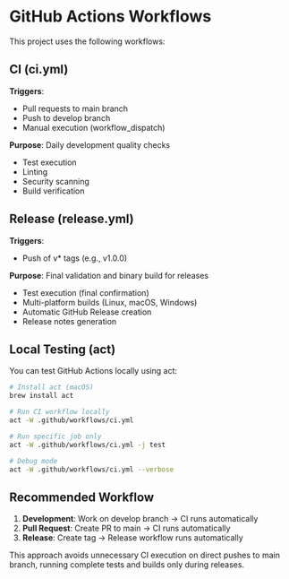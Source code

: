 # GitHub Actions Workflows

This project uses the following workflows:

## CI (ci.yml)
**Triggers**: 
- Pull requests to main branch
- Push to develop branch
- Manual execution (workflow_dispatch)

**Purpose**: Daily development quality checks
- Test execution
- Linting
- Security scanning  
- Build verification

## Release (release.yml)
**Triggers**: 
- Push of v* tags (e.g., v1.0.0)

**Purpose**: Final validation and binary build for releases
- Test execution (final confirmation)
- Multi-platform builds (Linux, macOS, Windows)
- Automatic GitHub Release creation
- Release notes generation

## Local Testing (act)

You can test GitHub Actions locally using act:

```bash
# Install act (macOS)
brew install act

# Run CI workflow locally
act -W .github/workflows/ci.yml

# Run specific job only
act -W .github/workflows/ci.yml -j test

# Debug mode
act -W .github/workflows/ci.yml --verbose
```

## Recommended Workflow

1. **Development**: Work on develop branch → CI runs automatically
2. **Pull Request**: Create PR to main → CI runs automatically  
3. **Release**: Create tag → Release workflow runs automatically

This approach avoids unnecessary CI execution on direct pushes to main branch, running complete tests and builds only during releases.